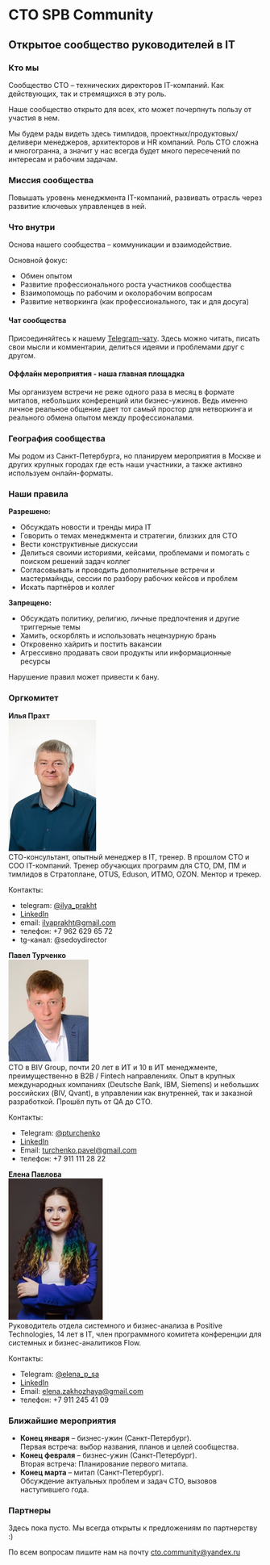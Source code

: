 # CTO SPB Community

## Открытое сообщество руководителей в IT

### Кто мы

Сообщество СТО – технических директоров IT-компаний. Как действующих, так и стремящихся в эту роль.

Наше сообщество открыто для всех, кто может почерпнуть пользу от участия в нем.

Мы будем рады видеть здесь тимлидов, проектных/продуктовых/деливери менеджеров, архитекторов и HR компаний. Роль СТО сложна и многогранна, а значит у нас всегда будет много пересечений по интересам и рабочим задачам.

### Миссия сообщества

Повышать уровень менеджмента IT-компаний, развивать отрасль через развитие ключевых управленцев в ней.

### Что внутри

Основа нашего сообщества – коммуникации и взаимодействие.   

Основной фокус:
- Обмен опытом
- Развитие профессионального роста участников сообщества
- Взаимопомощь по рабочим и околорабочим вопросам
- Развитие нетворкинга (как профессионального, так и для досуга)

#### Чат сообщества
Присоединяйтесь к нашему [Telegram-чату](https://t.me/+Dgm2o8d5RahiZWZi). Здесь можно читать, писать свои мысли и комментарии, делиться идеями и проблемами друг с другом.

#### Оффлайн мероприятия - наша главная площадка
Мы организуем встречи не реже одного раза в месяц в формате митапов, небольших конференций или бизнес-ужинов. Ведь именно личное реальное общение дает тот самый простор для нетворкинга и реального обмена опытом между профессионалами.

### География сообщества

Мы родом из Санкт-Петербурга, но планируем мероприятия в Москве и других крупных городах где есть наши участники, а также активно используем онлайн-форматы.

### Наши правила

**Разрешено:**  

- Обсуждать новости и тренды мира IT  
- Говорить о темах менеджмента и стратегии, близких для СТО  
- Вести конструктивные дискуссии  
- Делиться своими историями, кейсами, проблемами и помогать с поиском решений задач коллег  
- Согласовывать и проводить дополнительные встречи и мастермайнды, сессии по разбору рабочих кейсов и проблем  
- Искать партнёров и коллег  

**Запрещено:** 
 
- Обсуждать политику, религию, личные предпочтения и другие триггерные темы   
- Хамить, оскорблять и использовать нецензурную брань  
- Откровенно хайрить и постить вакансии  
- Агрессивно продавать свои продукты или информационные ресурсы  

Нарушение правил может привести к бану.

### Оргкомитет

**Илья Прахт**  
![Илья Прахт](./ilya_prakht.jpg)  
СТО-консультант, опытный менеджер в IT, тренер. В прошлом СТО и СОО IT-компаний. Тренер обучающих программ для СТО, DM, ПМ и тимлидов в Стратоплане, OTUS, Eduson, ИТМО, OZON. Ментор и трекер.  

Контакты:  
- telegram: [@ilya_prakht](https://t.me/ilya_prakht)  
- [LinkedIn](https://www.linkedin.com/in/ilya-prakht/)  
- email: ilyaprakht@gmail.com  
- телефон: +7 962 629 65 72  
- tg-канал: @sedoydirector  

**Павел Турченко**  
![Павел Турченко](./pavel_turchenko.jpg)    
CTO в BIV Group, почти 20 лет в ИТ и 10 в ИТ менеджменте, преимущественно в B2B / Fintech направлениях. Опыт в крупных международных компаниях (Deutsche Bank, IBM, Siemens) и небольших российских (BIV, Qvant), в управлении как внутренней, так и заказной разработкой. Прошёл путь от QA до CTO.  

Контакты:  
- Telegram: [@pturchenko](https://t.me/pturchenko)  
- [LinkedIn](https://www.linkedin.com/in/pavel-turchenko/)  
- Email: turchenko.pavel@gmail.com  
- телефон: +7 911 111 28 22  

**Елена Павлова**  
![Елена Павлова](./elena_pavlova.jpg)      
Руководитель отдела системного и бизнес-анализа в Positive Technologies, 14 лет в IT, член программного комитета конференции для системных и бизнес-аналитиков Flow.  

Контакты:  
- Telegram: [@elena_p_sa](https://t.me/elena_p_sa)  
- [LinkedIn](https://www.linkedin.com/in/elena-v-pavlova/)  
- Email: elena.zakhozhaya@gmail.com
- телефон: +7 911 245 41 09  

### Ближайшие мероприятия

- **Конец января** – бизнес-ужин (Санкт-Петербург).  
  Первая встреча: выбор названия, планов и целей сообщества.
- **Конец февраля** – бизнес-ужин (Санкт-Петербург).  
  Вторая встреча: Планирование первого митапа.
- **Конец марта** – митап (Санкт-Петербург).  
  Обсуждение актуальных проблем и задач СТО, вызовов наступившего года.

### Партнеры

Здесь пока пусто. Мы всегда открыты к предложениям по партнерству :)

По всем вопросам пишите нам на почту cto.community@yandex.ru
